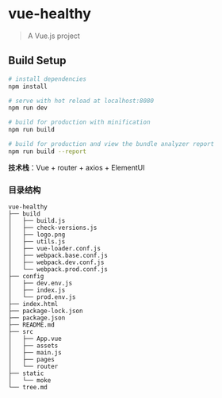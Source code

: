 # vue-healthy

> A Vue.js project

## Build Setup

``` bash
# install dependencies
npm install

# serve with hot reload at localhost:8080
npm run dev

# build for production with minification
npm run build

# build for production and view the bundle analyzer report
npm run build --report
```

**技术栈**：Vue + router + axios + ElementUI

### 目录结构
```
vue-healthy
├── build
│   ├── build.js
│   ├── check-versions.js
│   ├── logo.png
│   ├── utils.js
│   ├── vue-loader.conf.js
│   ├── webpack.base.conf.js
│   ├── webpack.dev.conf.js
│   └── webpack.prod.conf.js
├── config
│   ├── dev.env.js
│   ├── index.js
│   └── prod.env.js
├── index.html
├── package-lock.json
├── package.json
├── README.md
├── src
│   ├── App.vue
│   ├── assets
│   ├── main.js
│   ├── pages
│   └── router
├── static
│   └── moke
└── tree.md
```
